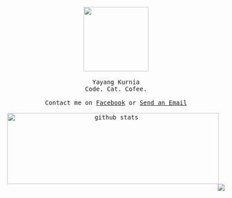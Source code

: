 <p align="center">
  <img src="https://media.giphy.com/media/WUlplcMpOCEmTGBtBW/giphy.gif" width="150">
  <br><br>
  <samp>
    Yayang Kurnia<br>
    Code. Cat. Cofee.
     <br><br>
    Contact me on <a href="https://web.facebook.com/y21kurnia">Facebook</a> or <a href="mailto:y21kurnia@gmail.com">Send an Email</a>
    <br><br>
    <img align="left"
         width="490"
         height="165"
         src="https://github-readme-stats.vercel.app/api/?username=Kurnyannn&show_icons=true&title_color=fffffff&icon_color=000000&text_color=000000"
         alt="github stats"/>
    <a href="https://github.com/anuraghazra/github-readme-stats">
      <img align="right" src="https://github-readme-stats.anuraghazra1.vercel.app/api/top-langs/?username=Kurnyannn" />
    </a><br><br><br>
  </samp>
</p>
